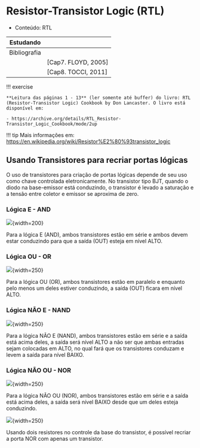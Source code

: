 # Resistor-Transistor Logic (RTL)

- Conteúdo: RTL

| Estudando    |                     |
| ------------ | ------------------- |
| Bibliografia |                     |
|              | [Cap7. FLOYD, 2005] |
|              | [Cap8. TOCCI, 2011] |

!!! exercise

    **Leitura das páginas 1 - 13** (ler somente até buffer) do livro: RTL (Resistor-Transistor Logic) Cookbook by Don Lancaster. O livro está disponível em:

    - https://archive.org/details/RTL_Resistor-Transistor_Logic_Cookbook/mode/2up

<!--
<iframe src="https://archive.org/embed/RTL_Resistor-Transistor_Logic_Cookbook" width="1120" height="768" frameborder="0" webkitallowfullscreen="true" mozallowfullscreen="true" allowfullscreen></iframe>
-->

!!! tip
    Mais informações em: https://en.wikipedia.org/wiki/Resistor%E2%80%93transistor_logic

## Usando Transistores para recriar portas lógicas

O uso de transistores para criação de portas lógicas depende de seu uso como chave controlada eletronicamente. No transistor tipo BJT, quando o diodo na base-emissor está conduzindo, o transistor é levado a saturação e a tensão entre coletor e emissor se aproxima de zero.

### Lógica E - AND

![](./figs/RTL-Transistor-AND.png){width=200}

Para a lógica E (AND), ambos transistores estão em série e ambos devem estar conduzindo para que a saída (OUT) esteja em nível ALTO.

### Lógica OU - OR

![](./figs/RTL-Transistor-OR.png){width=250}

Para a lógica OU (OR), ambos transistores estão em paralelo e enquanto pelo menos um deles estiver conduzindo, a saída (OUT) ficara em nível ALTO.

### Lógica NÃO E - NAND

![](./figs/RTL-Transistor-NAND.png){width=250}

Para a lógica NÃO E (NAND), ambos transistores estão em série e a saída está acima deles, a saída será nível ALTO a não ser que ambas entradas sejam colocadas em ALTO, no qual fará que os transistores conduzam e levem a saída para nível BAIXO.

### Lógica NÃO OU - NOR

![](./figs/RTL-Transistor-NOR1.png){width=250}

Para a lógica NÃO OU (NOR), ambos transistores estão em série e a saída está acima deles, a saída será nível BAIXO desde que um deles esteja conduzindo.

![](./figs/RTL-Transistor-NOR2.png){width=250}

Usando dois resistores no controle da base do transistor, é possível recriar a porta NOR com apenas um transistor.
